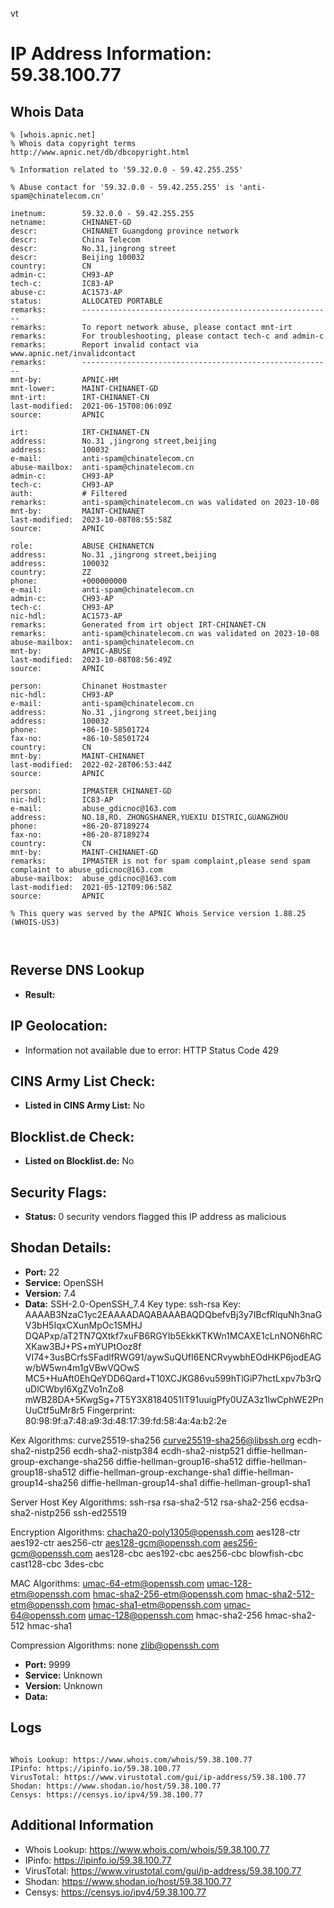 vt
# IP Address Information: 59.38.100.77

## Whois Data
```
% [whois.apnic.net]
% Whois data copyright terms    http://www.apnic.net/db/dbcopyright.html

% Information related to '59.32.0.0 - 59.42.255.255'

% Abuse contact for '59.32.0.0 - 59.42.255.255' is 'anti-spam@chinatelecom.cn'

inetnum:        59.32.0.0 - 59.42.255.255
netname:        CHINANET-GD
descr:          CHINANET Guangdong province network
descr:          China Telecom
descr:          No.31,jingrong street
descr:          Beijing 100032
country:        CN
admin-c:        CH93-AP
tech-c:         IC83-AP
abuse-c:        AC1573-AP
status:         ALLOCATED PORTABLE
remarks:        --------------------------------------------------------
remarks:        To report network abuse, please contact mnt-irt
remarks:        For troubleshooting, please contact tech-c and admin-c
remarks:        Report invalid contact via www.apnic.net/invalidcontact
remarks:        --------------------------------------------------------
mnt-by:         APNIC-HM
mnt-lower:      MAINT-CHINANET-GD
mnt-irt:        IRT-CHINANET-CN
last-modified:  2021-06-15T08:06:09Z
source:         APNIC

irt:            IRT-CHINANET-CN
address:        No.31 ,jingrong street,beijing
address:        100032
e-mail:         anti-spam@chinatelecom.cn
abuse-mailbox:  anti-spam@chinatelecom.cn
admin-c:        CH93-AP
tech-c:         CH93-AP
auth:           # Filtered
remarks:        anti-spam@chinatelecom.cn was validated on 2023-10-08
mnt-by:         MAINT-CHINANET
last-modified:  2023-10-08T08:55:58Z
source:         APNIC

role:           ABUSE CHINANETCN
address:        No.31 ,jingrong street,beijing
address:        100032
country:        ZZ
phone:          +000000000
e-mail:         anti-spam@chinatelecom.cn
admin-c:        CH93-AP
tech-c:         CH93-AP
nic-hdl:        AC1573-AP
remarks:        Generated from irt object IRT-CHINANET-CN
remarks:        anti-spam@chinatelecom.cn was validated on 2023-10-08
abuse-mailbox:  anti-spam@chinatelecom.cn
mnt-by:         APNIC-ABUSE
last-modified:  2023-10-08T08:56:49Z
source:         APNIC

person:         Chinanet Hostmaster
nic-hdl:        CH93-AP
e-mail:         anti-spam@chinatelecom.cn
address:        No.31 ,jingrong street,beijing
address:        100032
phone:          +86-10-58501724
fax-no:         +86-10-58501724
country:        CN
mnt-by:         MAINT-CHINANET
last-modified:  2022-02-28T06:53:44Z
source:         APNIC

person:         IPMASTER CHINANET-GD
nic-hdl:        IC83-AP
e-mail:         abuse_gdicnoc@163.com
address:        NO.18,RO. ZHONGSHANER,YUEXIU DISTRIC,GUANGZHOU
phone:          +86-20-87189274
fax-no:         +86-20-87189274
country:        CN
mnt-by:         MAINT-CHINANET-GD
remarks:        IPMASTER is not for spam complaint,please send spam complaint to abuse_gdicnoc@163.com
abuse-mailbox:  abuse_gdicnoc@163.com
last-modified:  2021-05-12T09:06:58Z
source:         APNIC

% This query was served by the APNIC Whois Service version 1.88.25 (WHOIS-US3)



```
## Reverse DNS Lookup
- **Result:** 

## IP Geolocation:
- Information not available due to error: HTTP Status Code 429

## CINS Army List Check:
- **Listed in CINS Army List:** 
No

## Blocklist.de Check:
- **Listed on Blocklist.de:** 
No

## Security Flags:
- **Status:** 0 security vendors flagged this IP address as malicious

## Shodan Details:
- **Port:** 22
- **Service:** OpenSSH
- **Version:** 7.4
- **Data:** SSH-2.0-OpenSSH_7.4
Key type: ssh-rsa
Key: AAAAB3NzaC1yc2EAAAADAQABAAABAQDQbefvBj3y7IBcfRlquNh3naGV3bH5IqxCXunMpOc1SMHJ
DQAPxp/aT2TN7QXtkf7xuFB6RGYIb5EkkKTKWn1MCAXE1cLnNON6hRCXKaw3BJ+PS+mYUPtOoz8f
VI74+3usBCrfsSFadlfRWG91/aywSuQUfI6ENCRvywbhEOdHKP6jodEAGw/bW5wn4m1gVBwVQOwS
MC5+HuAft0EhQeYDD6Qard+T10XCJKG86vu599hTlGiP7hctLxpv7b3rQuDlCWbyl6XgZVo1nZo8
mWB28DA+5KwgSg+7T5Y3X8184051IT91uuigPfy0UZA3z1lwCphWE2PnUuCtf5uMr8r5
Fingerprint: 80:98:9f:a7:48:a9:3d:48:17:39:fd:58:4a:4a:b2:2e

Kex Algorithms:
	curve25519-sha256
	curve25519-sha256@libssh.org
	ecdh-sha2-nistp256
	ecdh-sha2-nistp384
	ecdh-sha2-nistp521
	diffie-hellman-group-exchange-sha256
	diffie-hellman-group16-sha512
	diffie-hellman-group18-sha512
	diffie-hellman-group-exchange-sha1
	diffie-hellman-group14-sha256
	diffie-hellman-group14-sha1
	diffie-hellman-group1-sha1

Server Host Key Algorithms:
	ssh-rsa
	rsa-sha2-512
	rsa-sha2-256
	ecdsa-sha2-nistp256
	ssh-ed25519

Encryption Algorithms:
	chacha20-poly1305@openssh.com
	aes128-ctr
	aes192-ctr
	aes256-ctr
	aes128-gcm@openssh.com
	aes256-gcm@openssh.com
	aes128-cbc
	aes192-cbc
	aes256-cbc
	blowfish-cbc
	cast128-cbc
	3des-cbc

MAC Algorithms:
	umac-64-etm@openssh.com
	umac-128-etm@openssh.com
	hmac-sha2-256-etm@openssh.com
	hmac-sha2-512-etm@openssh.com
	hmac-sha1-etm@openssh.com
	umac-64@openssh.com
	umac-128@openssh.com
	hmac-sha2-256
	hmac-sha2-512
	hmac-sha1

Compression Algorithms:
	none
	zlib@openssh.com


- **Port:** 9999
- **Service:** Unknown
- **Version:** Unknown
- **Data:** 

## Logs
```

Whois Lookup: https://www.whois.com/whois/59.38.100.77
IPinfo: https://ipinfo.io/59.38.100.77
VirusTotal: https://www.virustotal.com/gui/ip-address/59.38.100.77
Shodan: https://www.shodan.io/host/59.38.100.77
Censys: https://censys.io/ipv4/59.38.100.77

```
## Additional Information
- Whois Lookup: https://www.whois.com/whois/59.38.100.77
- IPinfo: https://ipinfo.io/59.38.100.77
- VirusTotal: https://www.virustotal.com/gui/ip-address/59.38.100.77
- Shodan: https://www.shodan.io/host/59.38.100.77
- Censys: https://censys.io/ipv4/59.38.100.77

